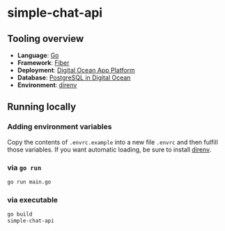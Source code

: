 # simple-chat-api

## Tooling overview

- **Language**: [Go](https://go.dev/)
- **Framework**: [Fiber](https://gofiber.io/)
- **Deployment**: [Digital Ocean App Platform](https://www.digitalocean.com/go/app-platform)
- **Database**: [PostgreSQL in Digital Ocean](https://try.digitalocean.com/managed-databases/)
- **Environment**: [direnv](https://direnv.net/)

## Running locally

### Adding environment variables

Copy the contents of `.envrc.example` into a new file `.envrc` and then fulfill those variables. 
If you want automatic loading, be sure to install [direnv](https://direnv.net/).

### via `go run`

```bash
go run main.go
```

### via executable

```bash
go build
simple-chat-api
```

